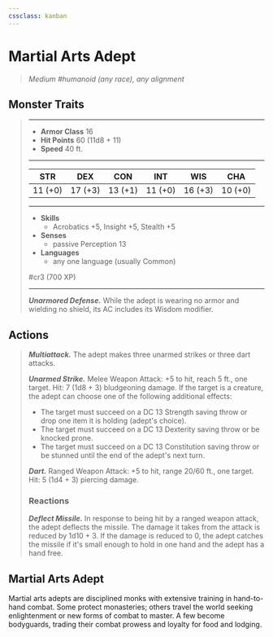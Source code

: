 ```yaml
---
cssclass: kanban
---
```


# Martial Arts Adept
>*Medium #humanoid (any race), any alignment*
## Monster Traits
>___
>- **Armor Class** 16
>- **Hit Points** 60 (11d8 + 11)
>- **Speed** 40 ft.
>___
>|STR|DEX|CON|INT|WIS|CHA|
>|:---:|:---:|:---:|:---:|:---:|:---:|
>|11 (+0)|17 (+3)|13 (+1)|11 (+0)|16 (+3)|10 (+0)|
>___
>- **Skills**
>	 - Acrobatics +5, Insight +5, Stealth +5
>- **Senses**
>	 - passive Perception 13
>- **Languages**
>	 - any one language (usually Common)
>
> #cr3 (700 XP)
>___
>***Unarmored Defense.*** While the adept is wearing no armor and wielding no shield, its AC includes its Wisdom modifier.  
>
## Actions
>***Multiattack.*** The adept makes three unarmed strikes or three dart attacks.  
>
>***Unarmed Strike.*** Melee Weapon Attack: +5 to hit, reach 5 ft., one target. Hit: 7 (1d8 + 3) bludgeoning damage. If the target is a creature, the adept can choose one of the following additional effects:  
>- The target must succeed on a DC 13 Strength saving throw or drop one item it is holding (adept's choice).
>- The target must succeed on a DC 13 Dexterity saving throw or be knocked prone.
>- The target must succeed on a DC 13 Constitution saving throw or be stunned until the end of the adept's next turn.
>
>***Dart.*** Ranged Weapon Attack: +5 to hit, range 20/60 ft., one target. Hit: 5 (1d4 + 3) piercing damage.  
>
>### Reactions
>***Deflect Missile.*** In response to being hit by a ranged weapon attack, the adept deflects the missile. The damage it takes from the attack is reduced by 1d10 + 3. If the damage is reduced to 0, the adept catches the missile if it's small enough to hold in one hand and the adept has a hand free.
## Martial Arts Adept
Martial arts adepts are disciplined monks with extensive training in hand-to-hand combat. Some protect monasteries; others travel the world seeking enlightenment or new forms of combat to master. A few become bodyguards, trading their combat prowess and loyalty for food and lodging.
